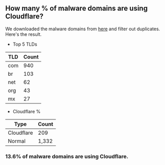 ## How many % of malware domains are using Cloudflare?


We downloaded the malware domains from [here](https://urlhaus.abuse.ch) and filter out duplicates.
Here's the result.


[//]: # (start replacement)


- Top 5 TLDs

| TLD | Count |
| --- | --- |
| com | 940 |
| br | 103 |
| net | 62 |
| org | 43 |
| mx | 27 |


- Cloudflare %

| Type | Count |
| --- | --- |
| Cloudflare | 209 |
| Normal | 1,332 |


### 13.6% of malware domains are using Cloudflare.